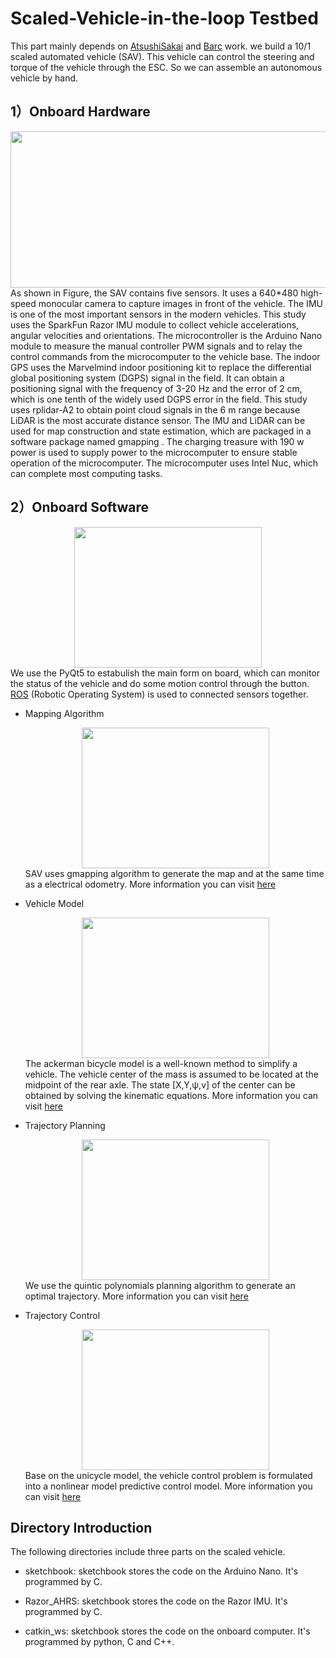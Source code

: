 Scaled-Vehicle-in-the-loop Testbed
====
This part mainly depends on [AtsushiSakai](https://github.com/AtsushiSakai/PythonRobotics) and [Barc](https://github.com/MPC-Berkeley/barc) work. we build a 10/1 scaled automated vehicle (SAV). This vehicle can control the steering and torque of the vehicle through the ESC. So we can assemble an autonomous vehicle by hand.<bar>

1）Onboard Hardware
----
<bar><div align=center><img width="800" height="250" src="https://github.com/tongjirc/Intelligent-Vehicle-and-Road/blob/master/IMG/hardware.png"/></div>
As shown in Figure, the SAV contains five sensors. It uses a 640*480 high-speed monocular camera to capture images in front of the vehicle. The IMU is one of the most important sensors in the modern vehicles. This study uses the SparkFun Razor IMU module to collect vehicle accelerations, angular velocities and orientations. The microcontroller is the Arduino Nano module to measure the manual controller PWM signals and to relay the control commands from the microcomputer to the vehicle base. The indoor GPS uses the Marvelmind indoor positioning kit to replace the differential global positioning system (DGPS) signal in the field. It can obtain a positioning signal with the frequency of 3-20 Hz and the error of 2 cm, which is one tenth of the widely used DGPS error in the field. This study uses rplidar-A2 to obtain point cloud signals in the 6 m range because LiDAR is the most accurate distance sensor. The IMU and LiDAR can be used for map construction and state estimation, which are packaged in a software package named gmapping . The charging treasure with 190 w power is used to supply power to the microcomputer to ensure stable operation of the microcomputer. The microcomputer uses Intel Nuc, which can complete most computing tasks.
 <bar>

2）Onboard Software
----
<bar><div align=center><img width="300" height="225" src="https://github.com/tongjirc/Intelligent-Vehicle-and-Road/blob/master/IMG/onboard_software.png"/></div>
We use the PyQt5 to estabulish the main form on board, which can monitor the status of the vehicle and do some motion control through the button. [ROS](http://wiki.ros.org/ROS/Introduction) (Robotic Operating System) is used to connected sensors together.

+ Mapping Algorithm
<bar><div align=center><img width="300" height="225" src="https://github.com/tongjirc/Intelligent-Vehicle-and-Road/blob/master/IMG/mapping.png"/></div>
SAV uses gmapping algorithm to generate the map and at the same time as a electrical odometry. More information you can visit [here](https://ieeexplore.ieee.org/document/7480175/)

+ Vehicle Model
<bar><div align=center><img width="300" height="225" src="https://github.com/tongjirc/Intelligent-Vehicle-and-Road/blob/master/IMG/ackman_model.png"/></div>
The ackerman bicycle model is a well-known method to simplify a vehicle. The vehicle center of the mass is assumed to be located at the midpoint of the rear axle. The state [X,Y,ψ,v] of the center can be obtained by solving the kinematic equations. More information you can visit [here](https://ieeexplore.ieee.org/document/7995816)

+ Trajectory Planning
<bar><div align=center><img width="300" height="225" src="https://github.com/tongjirc/Intelligent-Vehicle-and-Road/blob/master/IMG/planning.gif"/></div>
We use the quintic polynomials planning algorithm to generate an optimal trajectory. More information you can visit [here](https://ieeexplore.ieee.org/document/637936)

+ Trajectory Control
<bar><div align=center><img width="300" height="225" src="https://github.com/tongjirc/Intelligent-Vehicle-and-Road/blob/master/IMG/trajectory_tracking.gif"/></div>
Base on the unicycle model, the vehicle control problem is formulated into a nonlinear model predictive control model. More information you can visit [here](https://ieeexplore.ieee.org/abstract/document/7995816)

Directory Introduction
----
The following directories include three parts on the scaled vehicle.

+ sketchbook:
<bar>sketchbook stores the code on the Arduino Nano. It's programmed by C.

+ Razor_AHRS:
<bar>sketchbook stores the code on the Razor IMU. It's programmed by C.

+ catkin_ws:
<bar>sketchbook stores the code on the onboard computer. It's programmed by python, C and C++.
